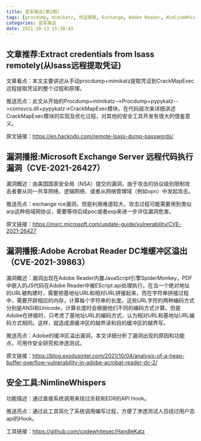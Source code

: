 ```yaml
---
title: 蓝军推送(第2期)
tags: [procdump, mimikatz, 凭证提取, Exchange, Adobe Reader, NimlineWhispers]
categories: 蓝军推送
date: 2021-10-13 15:38:43
---
```



## 文章推荐:Extract credentials from lsass remotely(从lsass远程提取凭证)

文章看点：本文主要讲述从手动procdump+mimikatz提取凭证到CrackMapExec远程提取凭证的整个过程和原理。

推送亮点：此文从开始的Procdump+mimikatz-->Procdump+pypykatz-->comsvcs.dll+pypykatz->CrackMapExec模块，在代码层次来详细讲述CrackMapExec模块的实现及优化过程，对其他的安全工具开发有很大的借鉴意义。

原文链接：https://en.hackndo.com/remote-lsass-dump-passwords/

## 漏洞播报:Microsoft Exchange Server 远程代码执行漏洞（CVE-2021-26427）

漏洞概述：由美国国家安全局（NSA）提交的漏洞，由于攻击的协议级别限制攻击者要从同一共享网络、逻辑网络、或者从网络管理域（例如vpn）中发起攻击。

推送亮点：exchange rce漏洞，但是利用难道较大，攻击过程可能需要用到类似arp这种局域网协议，需要等待后续poc或者exp来进一步评估漏洞危害。

原文链接：https://msrc.microsoft.com/update-guide/vulnerability/CVE-2021-26427

## 漏洞播报:Adobe Acrobat Reader DC堆缓冲区溢出（CVE-2021-39863）

漏洞概述：漏洞出现在Adobe Reader内置JavaScript引擎SpiderMonkey，PDF中嵌入的JS代码在Adobe Reader中被EScript.api处理执行，在当一个绝对地址的URL被构建时，需要把基地址URL和相对URL拼接起来，而在字符串拼接过程中，需要开辟相应的内存，计算每个字符串的长度。这些URL字符的两种编码方式分别是ANSI和Unicode，计算长度时会根据他们不同的编码方式计算。但是Adobe在拼接时，只考虑了基地址URL的编码方式，认为相对URL和基地址URL编码方式相同。这样，就造成源缓冲区的越界读和目的缓冲区的越界写。

推送亮点：Adobe的缓冲区溢出漏洞，本文详细分析了漏洞出现的原因和功能点，可用作安全研究和渗透测试。

原文链接：https://blog.exodusintel.com/2021/10/04/analysis-of-a-heap-buffer-overflow-vulnerability-in-adobe-acrobat-reader-dc-2/

## 安全工具:NimlineWhispers

功能描述：通过直接系统调用来绕过杀软和EDR的API Hook。

推送亮点：通过此工具简化了系统调用编写过程，方便了渗透测试人员绕过用户态api的Hook。

工具链接：https://github.com/codewhitesec/HandleKatz
